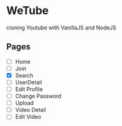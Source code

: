 # WeTube

cloning Youtube with VanillaJS and NodeJS

## Pages

- [ ] Home
- [ ] Join
- [x] Search 
- [ ] UserDetail
- [ ] Edit Profile
- [ ] Change Password
- [ ] Upload
- [ ] Video Detail
- [ ] Edit Video
